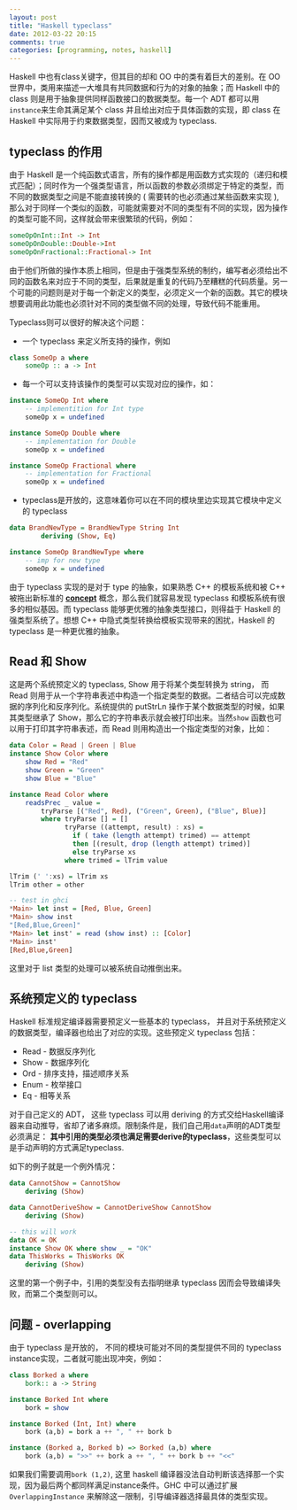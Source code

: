 ```yaml
---
layout: post
title: "Haskell typeclass"
date: 2012-03-22 20:15
comments: true
categories: [programming, notes, haskell]
---
```


Haskell 中也有class关键字，但其目的却和 OO 中的类有着巨大的差别。在 OO 世界中，类用来描述一大堆具有共同数据和行为的对象的抽象；而 Haskell 中的 class 则是用于抽象提供同样函数接口的数据类型。每一个 ADT 都可以用`instance`来生命其满足某个 class 并且给出对应于具体函数的实现，即 class 在 Haskell 中实际用于约束数据类型，因而又被成为 typeclass.

<!--more-->

## typeclass 的作用

由于 Haskell 是一个纯函数式语言，所有的操作都是用函数方式实现的（递归和模式匹配）；同时作为一个强类型语言，所以函数的参数必须绑定于特定的类型，而不同的数据类型之间是不能直接转换的 ( 需要转的也必须通过某些函数来实现 ), 那么对于同样一个类似的函数，可能就需要对不同的类型有不同的实现，因为操作的类型可能不同，这样就会带来很繁琐的代码，例如：

```haskell
someOpOnInt::Int -> Int
someOpOnDouble::Double->Int
someOpOnFractional::Fractional-> Int
```

由于他们所做的操作本质上相同，但是由于强类型系统的制约，编写者必须给出不同的函数名来对应于不同的类型，后果就是重复的代码乃至糟糕的代码质量。另一个可能的问题则是对于每一个新定义的类型，必须定义一个新的函数。其它的模块想要调用此功能也必须针对不同的类型做不同的处理，导致代码不能重用。

Typeclass则可以很好的解决这个问题：
- 一个 typeclass 来定义所支持的操作，例如  
```haskell
class SomeOp a where
    someOp :: a -> Int
```

- 每一个可以支持该操作的类型可以实现对应的操作，如：  
```haskell
instance SomeOp Int where
    -- implementition for Int type
    someOp x = undefined

instance SomeOp Double where
    -- implementation for Double
    someOp x = undefined

instance SomeOp Fractional where
    -- implementation for Fractional
    someOp x = undefined
```

- typeclass是开放的，这意味着你可以在不同的模块里边实现其它模块中定义的 typeclass   
```haskell
data BrandNewType = BrandNewType String Int
        deriving (Show, Eq)

instance SomeOp BrandNewType where
    -- imp for new type
    someOp x = undefined
```

由于 typeclass 实现的是对于 type 的抽象，如果熟悉 C++ 的模板系统和被 C++ 被拖出新标准的 [**concept**](http://en.wikipedia.org/wiki/Concepts_%28C%2B%2B%29) 概念，那么我们就容易发现 typeclass 和模板系统有很多的相似基因。而 typeclass 能够更优雅的抽象类型接口，则得益于 Haskell 的强类型系统了。想想 C++ 中隐式类型转换给模板实现带来的困扰，Haskell 的 typeclass 是一种更优雅的抽象。

## Read 和 Show

这是两个系统预定义的 typeclass, Show 用于将某个类型转换为 string， 而 Read 则用于从一个字符串表述中构造一个指定类型的数据。二者结合可以完成数据的序列化和反序列化。系统提供的 putStrLn 操作于某个数据类型的时候，如果其类型继承了 Show，那么它的字符串表示就会被打印出来。当然`show` 函数也可以用于打印其字符串表述，而 Read 则用构造出一个指定类型的对象，比如：

```haskell
data Color = Read | Green | Blue
instance Show Color where
    show Red = "Red"
    show Green = "Green"
    show Blue = "Blue"

instance Read Color where 
    readsPrec _ value =
        tryParse [("Red", Red), ("Green", Green), ("Blue", Blue)]
        where tryParse [] = []
              tryParse ((attempt, result) : xs) = 
                if ( take (length attempt) trimed) == attempt
                then [(result, drop (length attempt) trimed)]
                else tryParse xs
              where trimed = lTrim value

lTrim (' ':xs) = lTrim xs
lTrim other = other

-- test in ghci
*Main> let inst = [Red, Blue, Green]
*Main> show inst
"[Red,Blue,Green]"
*Main> let inst' = read (show inst) :: [Color]
*Main> inst'
[Red,Blue,Green]
```

这里对于 list 类型的处理可以被系统自动推倒出来。

## 系统预定义的 typeclass

Haskell 标准规定编译器需要预定义一些基本的 typeclass， 并且对于系统预定义的数据类型，编译器也给出了对应的实现。这些预定义 typeclass 包括：
- Read - 数据反序列化   
- Show - 数据序列化    
- Ord  - 排序支持，描述顺序关系    
- Enum - 枚举接口     
- Eq   - 相等关系    

对于自己定义的 ADT， 这些 typeclass  可以用 deriving 的方式交给Haskell编译器来自动推导，省却了诸多麻烦。限制条件是，我们自己用`data`声明的ADT类型必须满足： **其中引用的类型必须也满足需要derive的typeclass**，这些类型可以是手动声明的方式满足typeclass.

如下的例子就是一个例外情况：
```haskell
data CannotShow = CannotShow
    deriving (Show)

data CannotDeriveShow = CannotDeriveShow CannotShow
    deriving (Show)

-- this will work
data OK = OK
instance Show OK where show _ = "OK"
data ThisWorks = ThisWorks OK
    deriving (Show)
```
这里的第一个例子中，引用的类型没有去指明继承 typeclass 因而会导致编译失败，而第二个类型则可以。

## 问题 - overlapping

由于 typeclass 是开放的， 不同的模块可能对不同的类型提供不同的 typeclass instance实现，二者就可能出现冲突，例如：

```haskell
class Borked a where 
    bork:: a -> String

instance Borked Int where
    bork = show

instance Borked (Int, Int) where
    bork (a,b) = bork a ++ ", " ++ bork b

instance (Borked a, Borked b) => Borked (a,b) where
    bork (a,b) = ">>" ++ bork a ++ ", " ++ bork b ++ "<<"
```

如果我们需要调用`bork (1,2)`, 这里 haskell 编译器没法自动判断该选择那一个实现，因为最后两个都同样满足instance条件。GHC 中可以通过扩展 `OverlappingInstance` 来解除这一限制，引导编译器选择最具体的类型实现。
